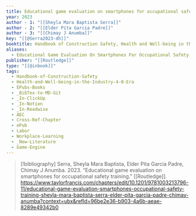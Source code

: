 ```yaml
---
title: Educational game evaluation on smartphones for occupational safety training
year: 2023
author - 1: "[[Sheyla Mara Baptista Serra]]"
author - 2: "[[Elder Pita Garcia Padre]]"
author - 3: "[[Chimay J Anumba]]"
key: "[[@Serra2023-dh]]"
booktitle: Handbook of Construction Safety, Health and Well-being in the Industry 4.0 Era
aliases:
  - Educational Game Evaluation On Smartphones For Occupational Safety Training
publisher: "[[Routledge]]"
type: "[[@inbook]]"
tags:
  - Handbook-of-Construction-Safety
  - Health-and-Well-being-in-the-Industry-4-0-Era
  - EPubs-Books
  - _BibTex-to-MD-Git
  - _In-ClickUp
  - _In-Notion
  - _In-Readwise
  - AEC
  - Cross-Ref-Chapter
  - ePub
  - Labor
  - Workplace-Learning
  - _New-Literature
  - Game-Engine
---
```


> [!bibliography]
> Serra, Sheyla Mara Baptista, Elder Pita Garcia Padre, Chimay J Anumba. 2023. “Educational game evaluation on smartphones for occupational safety training.” [[Routledge]]. https://www.taylorfrancis.com/chapters/edit/10.1201/9781003213796-11/educational-game-evaluation-smartphones-occupational-safety-training-sheyla-mara-baptista-serra-elder-pita-garcia-padre-chimay-anumba?context=ubx&refId=96be2e36-b903-4a6b-aeae-8289e49342b0